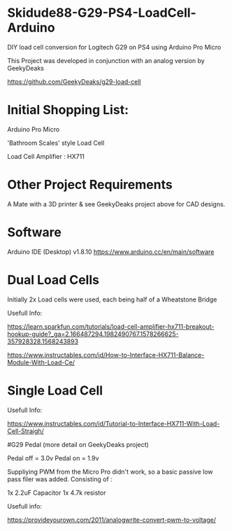 # Skidude88-G29-PS4-LoadCell-Arduino
DIY load cell conversion for Logitech G29 on PS4 using Arduino Pro Micro

This Project was developed in conjunction with an analog version by GeekyDeaks

https://github.com/GeekyDeaks/g29-load-cell

# Initial Shopping List:

Arduino Pro Micro

'Bathroom Scales' style Load Cell

Load Cell Amplifier : HX711

# Other Project Requirements
A Mate with a 3D printer & see GeekyDeaks project above for CAD designs.


# Software
Arduino IDE (Desktop) v1.8.10
https://www.arduino.cc/en/main/software

# Dual Load Cells

Initially 2x Load cells were used, each being half of a Wheatstone Bridge

Usefull Info:

https://learn.sparkfun.com/tutorials/load-cell-amplifier-hx711-breakout-hookup-guide?_ga=2.166487294.1982490767.1578266625-357928328.1568243893


https://www.instructables.com/id/How-to-Interface-HX711-Balance-Module-With-Load-Ce/


# Single Load Cell

Usefull Info:

https://www.instructables.com/id/Tutorial-to-Interface-HX711-With-Load-Cell-Straigh/



#G29 Pedal (more detail on GeekyDeaks project)

Pedal off = 3.0v
Pedal on  = 1.9v


Suppliying PWM from the Micro Pro didn't work, so a  basic passive low pass filer was added.
Consisting of :

1x 2.2uF Capacitor
1x 4.7k resistor

Usefull info:

https://provideyourown.com/2011/analogwrite-convert-pwm-to-voltage/


